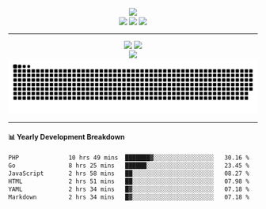 <p align="center">
  <img src="https://readme-typing-svg.herokuapp.com?font=Fira+Code&pause=1000&color=FF69B4&center=true&vCenter=true&width=435&lines=%F0%9F%8F%B3%EF%B8%8F%E2%80%8D%E2%9A%A7%EF%B8%8F+BaiYi's+GitHub+Profile+%F0%9F%8F%B3%EF%B8%8F%E2%80%8D%E2%9A%A7%EF%B8%8F" />
  <br>
  <a href="https://mtf.wiki/"><img src="https://img.shields.io/static/v1?label=Gender&message=Male-To-Female&color=ff69b4&style=for-the-badge" /></a>
  <a href="https://github.com/WhiteElytra"><img src="https://img.shields.io/github/followers/WhiteElytra?label=github%20followers&logo=github&style=for-the-badge" /></a>
  <a href="https://twitter.com/WhiteElytra"><img src="https://img.shields.io/twitter/follow/WhiteElytra?label=twitter%20%40WhiteElytra&logo=twitter&style=for-the-badge" /></a>
</p>

-----

<p align="center">
  <img src="https://github-readme-stats.vercel.app/api?username=WhiteElytra&count_private=true&show_icons=true&theme=buefy" width="400" />
  <img src="https://streak-stats.demolab.com/?user=WhiteElytra" width="400" />
  <br>
  <img src="https://activity-graph.herokuapp.com/graph?username=WhiteElytra&theme=minimal" />
  <br>
  <img src="https://github.com/WhiteElytra/WhiteElytra/raw/output/github-contribution-grid-snake.svg" />
</p>

-----

#### 📊 Yearly Development Breakdown

<!--START_SECTION:waka-->

```text
PHP              10 hrs 49 mins  ███████▓░░░░░░░░░░░░░░░░░   30.16 %
Go               8 hrs 25 mins   ██████░░░░░░░░░░░░░░░░░░░   23.45 %
JavaScript       2 hrs 58 mins   ██░░░░░░░░░░░░░░░░░░░░░░░   08.27 %
HTML             2 hrs 51 mins   ██░░░░░░░░░░░░░░░░░░░░░░░   07.98 %
YAML             2 hrs 34 mins   █▓░░░░░░░░░░░░░░░░░░░░░░░   07.18 %
Markdown         2 hrs 34 mins   █▓░░░░░░░░░░░░░░░░░░░░░░░   07.18 %
```

<!--END_SECTION:waka-->
